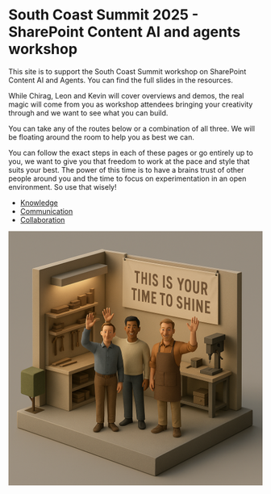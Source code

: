 # South Coast Summit 2025 - SharePoint Content AI and agents workshop

This site is to support the South Coast Summit workshop on SharePoint Content AI and Agents. You can find the full slides in the resources.

While Chirag, Leon and Kevin will cover overviews and demos, the real magic will come from you as workshop attendees bringing your creativity through and we want to see what you can build.

You can take any of the routes below or a combination of all three. We will be floating around the room to help you as best we can.

You can follow the exact steps in each of these pages or go entirely up to you, we want to give you that freedom to work at the pace and style that suits your best. The power of this time is to have a brains trust of other people around you and the time to focus on experimentation in an open environment. So use that wisely!

- [Knowledge](knowledge.md)
- [Communication](communication.md)
- [Collaboration](collaboration.md)



![Welcome](assets/Welcome.png)
